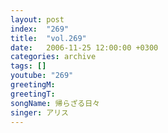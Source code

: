 ```yaml
---
layout: post
index:  "269"
title:  "vol.269"
date:   2006-11-25 12:00:00 +0300
categories: archive
tags: []
youtube: "269"
greetingM: 
greetingT: 
songName: 帰らざる日々
singer: アリス
---
```

